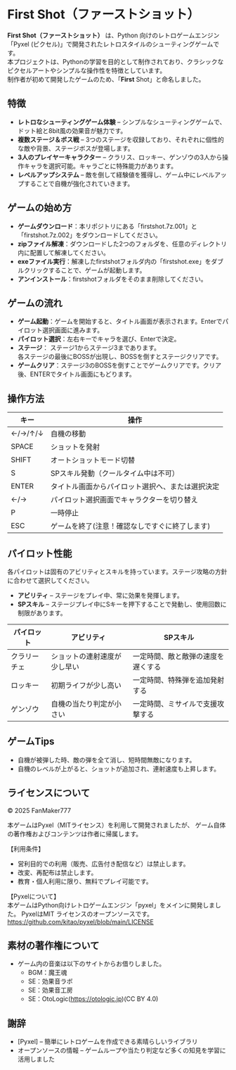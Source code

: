 # First Shot（ファーストショット）

**First Shot（ファーストショット）** は、Python 向けのレトロゲームエンジン「Pyxel (ピクセル)」で開発されたレトロスタイルのシューティングゲームです。  
本プロジェクトは、Pythonの学習を目的として制作されており、クラシックなピクセルアートやシンプルな操作性を特徴としています。<br>
制作者が初めて開発したゲームのため、「**First** Shot」と命名しました。

## 特徴

- **レトロなシューティングゲーム体験** – シンプルなシューティングゲームで、ドット絵と8bit風の効果音が魅力です。
- **複数ステージ＆ボス戦** – 3つのステージを収録しており、それぞれに個性的な敵や背景、ステージボスが登場します。
- **3人のプレイヤーキャラクター** – クラリス、ロッキー、ゲンゾウの3人から操作キャラを選択可能。キャラごとに特殊能力があります。
- **レベルアップシステム** – 敵を倒して経験値を獲得し、ゲーム中にレベルアップすることで自機が強化されていきます。

## ゲームの始め方

- **ゲームダウンロード**：本リポジトリにある「firstshot.7z.001」と「firstshot.7z.002」をダウンロードしてください。
- **zipファイル解凍**：ダウンロードした2つのフォルダを、任意のディレクトリ内に配置して解凍してください。
- **exeファイル実行**：解凍したfirstshotフォルダ内の「firstshot.exe」をダブルクリックすることで、ゲームが起動します。
- **アンインストール**：firstshotフォルダをそのまま削除してください。

## ゲームの流れ

- **ゲーム起動**：ゲームを開始すると、タイトル画面が表示されます。Enterでパイロット選択画面に進みます。
- **パイロット選択**：左右キーでキャラを選び、Enterで決定。
- **ステージ**：
  ステージ1からステージ3まであります。<br>
  各ステージの最後にBOSSが出現し、BOSSを倒すとステージクリアです。
- **ゲームクリア**：ステージ3のBOSSを倒すことでゲームクリアです。クリア後、ENTERでタイトル画面にもどります。

## 操作方法

| キー | 操作 |
|------|------|
| ←/→/↑/↓ | 自機の移動 |
| SPACE | ショットを発射 |
| SHIFT | オートショットモード切替 |
| S | SPスキル発動（クールタイム中は不可） |
| ENTER | タイトル画面からパイロット選択へ、または選択決定 |
| ←/→ | パイロット選択画面でキャラクターを切り替え |
| P | 一時停止|
| ESC | ゲームを終了(注意！確認なしですぐに終了します) |

## パイロット性能

各パイロットは固有のアビリティとスキルを持っています。ステージ攻略の方針に合わせて選択してください。
- **アビリティ** – ステージをプレイ中、常に効果を発揮します。
- **SPスキル** – ステージプレイ中にSキーを押下することで発動し、使用回数に制限があります。

| パイロット | アビリティ | SPスキル |
|-------------|------------|---------|
| クラリーチェ | ショットの連射速度が少し早い | 一定時間、敵と敵弾の速度を遅くする |
| ロッキー | 初期ライフが少し高い | 一定時間、特殊弾を追加発射する |
| ゲンゾウ | 自機の当たり判定が小さい | 一定時間、ミサイルで支援攻撃する |

## ゲームTips

- 自機が被弾した時、敵の弾を全て消し、短時間無敵になります。
- 自機のレベルが上がると、ショットが追加され、連射速度も上昇します。


## ライセンスについて
© 2025 FanMaker777

本ゲームはPyxel（MITライセンス）を利用して開発されましたが、
ゲーム自体の著作権およびコンテンツは作者に帰属します。

【利用条件】
- 営利目的での利用（販売、広告付き配信など）は禁止します。
- 改変、再配布は禁止します。
- 教育・個人利用に限り、無料でプレイ可能です。

【Pyxelについて】<br>
本ゲームはPython向けレトロゲームエンジン「pyxel」をメインに開発しました。
PyxelはMIT ライセンスのオープンソースです。
https://github.com/kitao/pyxel/blob/main/LICENSE

## 素材の著作権について
- ゲーム内の音楽は以下のサイトからお借りしました。
  - BGM：魔王魂
  - SE：効果音ラボ
  - SE：効果音工房
  - SE：OtoLogic(https://otologic.jp)(CC BY 4.0)

## 謝辞
- [Pyxel] – 簡単にレトロゲームを作成できる素晴らしいライブラリ
- オープンソースの情報 – ゲームループや当たり判定など多くの知見を学習に活用しました
